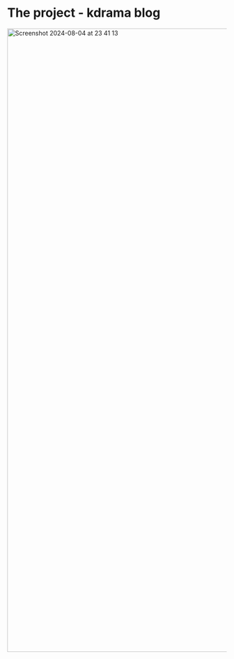 # The project - kdrama blog
<img width="1429" alt="Screenshot 2024-08-04 at 23 41 13" src="https://github.com/user-attachments/assets/5111bad8-1b73-4236-8ac2-54fa39e58098">
